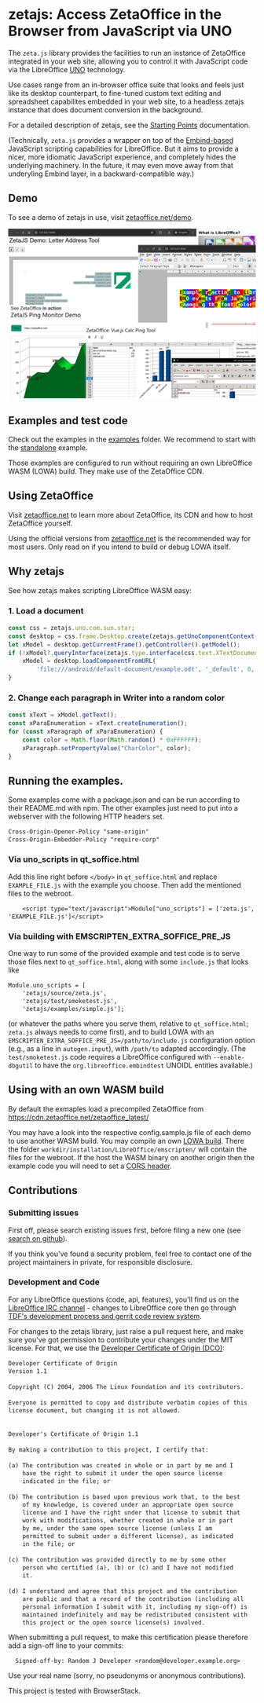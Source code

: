 # zetajs: Access ZetaOffice in the Browser from JavaScript via UNO

The `zeta.js` library provides the facilities to run an instance of ZetaOffice integrated in your
web site, allowing you to control it with JavaScript code via the LibreOffice
[UNO](https://wiki.documentfoundation.org/Documentation/DevGuide) technology.

Use cases range from an in-browser office suite that looks and feels just like its desktop
counterpart, to fine-tuned custom text editing and spreadsheet capabilites embedded in your web
site, to a headless zetajs instance that does document conversion in the background.

For a detailed description of zetajs, see the [Starting Points](docs/start.md) documentation.

(Technically, `zeta.js` provides a wrapper on top of the
[Embind-based](https://blog.allotropia.de/2024/04/30/libreoffice-javascripted/) JavaScript scripting
capabilities for LibreOffice.  But it aims to provide a nicer, more idiomatic JavaScript experience,
and completely hides the underlying machinery.  In the future, it may even move away from that
underyling Embind layer, in a backward-compatible way.)

## Demo

To see a demo of zetajs in use, visit [zetaoffice.net/demo](https://zetaoffice.net/demo.html).

![screenshots](screenshots.png)

## Examples and test code

Check out the examples in the [examples](https://github.com/allotropia/zetajs/tree/main/examples) folder. We recommend to start with the [standalone](https://github.com/allotropia/zetajs/tree/main/examples/standalone) example.

Those examples are configured to run without requiring an own LibreOffice WASM (LOWA) build. They make use of the ZetaOffice CDN.

## Using ZetaOffice

Visit [zetaoffice.net](https://zetaoffice.net) to learn more about ZetaOffice, its CDN and how to host ZetaOffice yourself.

Using the official versions from [zetaoffice.net](https://zetaoffice.net) is the recommended way for most users. Only read on if you intend to build or debug LOWA itself.

## Why zetajs

See how zetajs makes scripting LibreOffice WASM easy:

### 1. Load a document

```javascript
const css = zetajs.uno.com.sun.star;
const desktop = css.frame.Desktop.create(zetajs.getUnoComponentContext());
let xModel = desktop.getCurrentFrame().getController().getModel();
if (!xModel?.queryInterface(zetajs.type.interface(css.text.XTextDocument))) {
    xModel = desktop.loadComponentFromURL(
        'file:///android/default-document/example.odt', '_default', 0, []);
}
```

### 2. Change each paragraph in Writer into a random color

```javascript
const xText = xModel.getText();
const xParaEnumeration = xText.createEnumeration();
for (const xParagraph of xParaEnumeration) {
    const color = Math.floor(Math.random() * 0xFFFFFF);
    xParagraph.setPropertyValue("CharColor", color);
}
```

## Running the examples.

Some examples come with a package.json and can be run according to their README.md with npm. The other examples just need to put into a webserver with the following HTTP headers set.

```
Cross-Origin-Opener-Policy "same-origin"
Cross-Origin-Embedder-Policy "require-corp"
```

### Via uno_scripts in qt_soffice.html

Add this line right before `</body>` in `qt_soffice.html` and replace `EXAMPLE_FILE.js` with the example you choose.
Then add the mentioned files to the webroot.

```
    <script type="text/javascript">Module["uno_scripts"] = ['zeta.js', 'EXAMPLE_FILE.js']</script>
```

### Via building with EMSCRIPTEN_EXTRA_SOFFICE_PRE_JS

One way to run some of the provided example and test code is to serve those files next to `qt_soffice.html`, along with some `include.js` that looks like
```
Module.uno_scripts = [
    'zetajs/source/zeta.js',
    'zetajs/test/smoketest.js',
    'zetajs/examples/simple.js'];
```
(or whatever the paths where you serve them, relative to `qt_soffice.html`; `zeta.js` always needs to come first), and to build LOWA with an `EMSCRIPTEN_EXTRA_SOFFICE_PRE_JS=/path/to/include.js` configuration option (e.g., as a line in `autogen.input`), with `/path/to` adapted accordingly.  (The `test/smoketest.js` code requires a LibreOffice configured with `--enable-dbgutil` to have the `org.libreoffice.embindtest` UNOIDL entities available.)

## Using with an own WASM build

By default the exmaples load a precompiled ZetaOffice from https://cdn.zetaoffice.net/zetaoffice_latest/

You may have a look into the respective config.sample.js file of each demo to use another WASM build. You may compile an own [LOWA build](https://git.libreoffice.org/core/+/refs/heads/master/static/README.wasm.md). There the folder `workdir/installation/LibreOffice/emscripten/` will contain the files for the webroot. If the host the WASM binary on another origin then the example code you will need to set a [CORS header](https://developer.mozilla.org/docs/Web/HTTP/CORS).

## Contributions

### Submitting issues

First off, please search existing issues first, before filing a new
one (see [search on github](https://help.github.com/articles/searching-issues)).

If you think you've found a security problem, feel free to contact one
of the project maintainers in private, for responsible disclosure.

### Development and Code

For any LibreOffice questions (code, api, features), you'll find us on
the [LibreOffice IRC channel](https://web.libera.chat/?channels=libreoffice-dev) - changes
to LibreOffice core then go through
[TDF's development process and gerrit code review system](https://wiki.documentfoundation.org/Development/GetInvolved).

For changes to the zetajs library, just raise a pull request here, and
make sure you've got permission to contribute your changes under the
MIT license. For that, we use the [Developer Certificate of Origin (DCO)](https://developercertificate.org/):

~~~
Developer Certificate of Origin
Version 1.1

Copyright (C) 2004, 2006 The Linux Foundation and its contributors.

Everyone is permitted to copy and distribute verbatim copies of this
license document, but changing it is not allowed.


Developer's Certificate of Origin 1.1

By making a contribution to this project, I certify that:

(a) The contribution was created in whole or in part by me and I
    have the right to submit it under the open source license
    indicated in the file; or

(b) The contribution is based upon previous work that, to the best
    of my knowledge, is covered under an appropriate open source
    license and I have the right under that license to submit that
    work with modifications, whether created in whole or in part
    by me, under the same open source license (unless I am
    permitted to submit under a different license), as indicated
    in the file; or

(c) The contribution was provided directly to me by some other
    person who certified (a), (b) or (c) and I have not modified
    it.

(d) I understand and agree that this project and the contribution
    are public and that a record of the contribution (including all
    personal information I submit with it, including my sign-off) is
    maintained indefinitely and may be redistributed consistent with
    this project or the open source license(s) involved.
~~~

When submitting a pull request, to make this certification please
therefore add a sign-off line to your commits:

~~~
  Signed-off-by: Random J Developer <random@developer.example.org>
~~~

Use your real name (sorry, no pseudonyms or anonymous
contributions).

This project is tested with BrowserStack.
